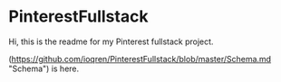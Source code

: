# PinterestFullstack

Hi, this is the readme for my Pinterest fullstack project.

(https://github.com/ioqren/PinterestFullstack/blob/master/Schema.md "Schema") is here.
